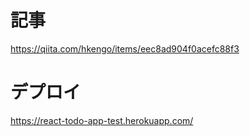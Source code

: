 # 記事
https://qiita.com/hkengo/items/eec8ad904f0acefc88f3

# デプロイ
https://react-todo-app-test.herokuapp.com/
